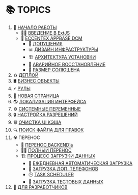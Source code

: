 # 📚 TOPICS

1. 👶 [НАЧАЛО РАБОТЫ](https://github.com/CrappyCodeMaker/ECCENTEX-KNOWLEGE/blob/main/Content/1%20Start%20work/Start.md)
    * 🤷‍♂️ [ВВЕДЕНИЕ В ExtJS](https://github.com/CrappyCodeMaker/ECCENTEX-KNOWLEGE/blob/main/Content/1%20Start%20work/1.1%20ExtJS/ExtJS.md)
    * 🤯 [ECCENTEX APPBASE DCM](https://github.com/CrappyCodeMaker/ECCENTEX-KNOWLEGE/blob/main/Content/1%20Start%20work/1.2%20AppBase/AppBase.md)
        * 📄 [ДОПУЩЕНИЯ](https://github.com/CrappyCodeMaker/ECCENTEX-KNOWLEGE/blob/main/Content/1%20Start%20work/1.2%20AppBase/1.2.1%20Assumptions/Assumptions.md)
        * 📊 [ДИЗАЙН ИНФРАСТРУКТУРЫ](https://github.com/CrappyCodeMaker/ECCENTEX-KNOWLEGE/blob/main/Content/1%20Start%20work/1.2%20AppBase/1.2.2%20Infrastructure/Infrastructure.md)
        * 🏗️ [АРХИТЕКТУРА УСТАНОВКИ](https://github.com/CrappyCodeMaker/ECCENTEX-KNOWLEGE/blob/main/Content/1%20Start%20work/1.2%20AppBase/1.2.3%20Architecture/InstallationArchitecture.md)
        * 🚨 [АВАРИЙНОЕ ВОССТАНОВЛЕНИЕ](https://github.com/CrappyCodeMaker/ECCENTEX-KNOWLEGE/blob/main/Content/1%20Start%20work/1.2%20AppBase/1.2.4%20Disaster%20Recovery/DisasterRecovery.md)
        * 💾 [РАЗМЕР СОЛЮШЕНА](https://github.com/CrappyCodeMaker/ECCENTEX-KNOWLEGE/blob/main/Content/1%20Start%20work/1.2%20AppBase/1.2.5%20Solution%20Sizing/SolutionSizing.md)
2. ♻️ [ДЕПЛОЙ](https://github.com/CrappyCodeMaker/ECCENTEX-KNOWLEGE/blob/main/Content/2%20Deploy/Deploy.md)
3. 🛢️ [БИЗНЕС ОБЪЕКТЫ](https://github.com/CrappyCodeMaker/ECCENTEX-KNOWLEGE/tree/main/Content/3%20Business%20Objects/BO.md)
4. ⚡ [РУЛЫ](https://github.com/CrappyCodeMaker/ECCENTEX-KNOWLEGE/tree/main/Content/4%20Rules/Rules.md)
5. 📄 [НОВАЯ СТРАНИЦА](https://github.com/CrappyCodeMaker/ECCENTEX-KNOWLEGE/tree/main/Content/5%20New%20page/NewPage.md)
6. 🌎 [ЛОКАЛИЗАЦИЯ ИНТЕРФЕЙСА](https://github.com/CrappyCodeMaker/ECCENTEX-KNOWLEGE/tree/main/Content/6%20Localization/Localization.md)
7. ⚙️ [СИСТЕМНЫЕ ПЕРЕМЕННЫЕ](https://github.com/CrappyCodeMaker/ECCENTEX-KNOWLEGE/tree/main/Content/7%20System%20Variables/SysVar.md)
8. 🔒 [НАСТРОЙКА РАЗРЕШЕНИЙ](https://github.com/CrappyCodeMaker/ECCENTEX-KNOWLEGE/tree/main/Content/8%20Security/Security.md)
9. 🗑️ [ОЧИСТКА UI КЭША](https://github.com/CrappyCodeMaker/ECCENTEX-KNOWLEGE/tree/main/Content/11%20Clear%20cache/Cache.md)
10. 🔍 [ПОИСК ФАЙЛА ДЛЯ ПРАВОК](https://github.com/CrappyCodeMaker/ECCENTEX-KNOWLEGE/tree/main/Content/12%20How%20to%20find%20rule/Finder.md)
11. ☢️ ПЕРЕНОС
    * 🧙 [ПЕРЕНОС BACKEND’а](https://github.com/CrappyCodeMaker/ECCENTEX-KNOWLEGE/blob/main/Content/9%20Delivery/9.1%20Backend/Back.md)
    * 🧙‍♂️ [ПОЛНЫЙ ПЕРЕНОС](https://github.com/CrappyCodeMaker/ECCENTEX-KNOWLEGE/blob/main/Content/9%20Delivery/9.2%20Full/Full.md)
    * 🏗️ [ПРОЦЕСС ЗАГРУЗКИ ДАННЫХ](https://github.com/CrappyCodeMaker/ECCENTEX-KNOWLEGE/blob/main/Content/9%20Delivery/9.3%20Load%20from%20CSV/LoadCSV.md)
        * 🚅 [ЕЖЕДНЕВНАЯ АВТОМАТИЧЕСКАЯ ЗАГРУЗКА](link)
        * 📲 [ЗАГРУЗКА ДОП. ТЕЛЕФОНОВ](link)
        * 🕑 [TASK SCHEDULER](link)
        * 💩 [ЗАГРУЗКА ТЕСТОВЫХ ДАННЫХ](link)
12. 🙏 [ДЛЯ РАЗРАБОТЧИКОВ](123)